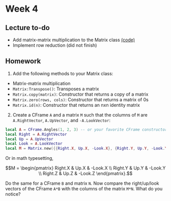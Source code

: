 # Week 4

## Lecture to-do
* Add matrix-matrix multiplication to the Matrix class [(code)](https://github.com/rbxmath/Vector101/blob/a45ff5c90f23a6b5ee4b8815dc8bcc4091860efc/week-4/lecture/Matrix.lua#L119-L137)
* Implement row reduction (did not finish)

## Homework
1. Add the following methods to your Matrix class:
* Matrix-matrix multiplication
* `Matrix:Transpose()`: Transposes a matrix
* `Matrix.copy(matrix)`: Constructor that returns a copy of a matrix
* `Matrix.zero(rows, cols)`: Constructor that returns a matrix of 0s
* `Matrix.id(n)`: Constructor that returns an nxn identity matrix
 
2. Create a CFrame `A` and a matrix `M` such that the columns of `M` are `A.RightVector`, `A.UpVector`, and `-A.LookVector`:
```lua
local A = CFrame.Angles(1, 2, 3) -- or your favorite CFrame constructor
local Right = A.RightVector
local Up = A.UpVector
local Look = A.LookVector
local M = Matrix.new({{Right.X, Up.X, -Look.X}, {Right.Y, Up.Y, -Look.Y}, {Right.Z, Up.Z, -Look.Z}})
```
Or in math typesetting,
```math
M = \begin{pmatrix} Right.X & Up.X & -Look.X \\ Right.Y & Up.Y & -Look.Y \\ Right.Z & Up.Z & -Look.Z \end{pmatrix}.
```
Do the same for a CFrame `B` and matrix `N`. Now compare the right/up/look vectors of the CFrame `A*B` with the columns of the matrix `M*N`. What do you notice?
